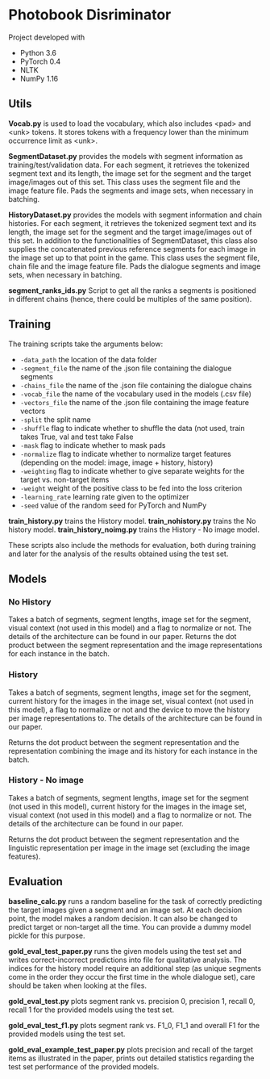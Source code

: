 # Photobook Disriminator

Project developed with

* Python 3.6
* PyTorch 0.4
* NLTK
* NumPy 1.16

## Utils

**Vocab.py** is used to load the vocabulary, which also includes \<pad\> and \<unk\> tokens. It stores tokens with a frequency lower than the minimum occurrence limit as \<unk\>.
  
**SegmentDataset.py** provides the models with segment information as training/test/validation data.
For each segment, it retrieves the tokenized segment text and its length, the image set for the segment and the target image/images out of this set. This class uses the segment file and the image feature file. Pads the segments and image sets, when necessary in batching.

**HistoryDataset.py** provides the models with segment information and chain histories.
For each segment, it retrieves the tokenized segment text and its length, the image set for the segment and the target image/images out of this set. In addition to the functionalities of SegmentDataset, this class also supplies the concatenated previous reference segments for each image in the image set up to that point in the game. This class uses the segment file, chain file and the image feature file. Pads the dialogue segments and image sets, when necessary in batching.

**segment_ranks_ids.py**
Script to get all the ranks a segments is positioned in different chains (hence, there could be multiples of the same position).

## Training

The training scripts take the arguments below:

* `-data_path` the location of the data folder
* `-segment_file` the name of the .json file containing the dialogue segments
* `-chains_file` the name of the .json file containing the dialogue chains
* `-vocab_file` the name of the vocabulary used in the models (.csv file)
* `-vectors_file` the name of the .json file containing the image feature vectors
* `-split` the split name
* `-shuffle` flag to indicate whether to shuffle the data (not used, train takes True, val and test take False
* `-mask` flag to indicate whether to mask pads
* `-normalize` flag to indicate whether to normalize target features (depending on the model: image, image + history, history)
* `-weighting` flag to indicate whether to give separate weights for the target vs. non-target items
* `-weight` weight of the positive class to be fed into the loss criterion
* `-learning_rate` learning rate given to the optimizer
* `-seed` value of the random seed for PyTorch and NumPy 

**train_history.py** trains the History model.
**train_nohistory.py** trains the No history model.
**train_history_noimg.py** trains the History - No image model.

These scripts also include the methods for evaluation, both during training and later for the analysis of the results obtained using the test set.


## Models

### No History
Takes a batch of segments, segment lengths, image set for the segment, visual context (not used in this model) and a flag to normalize or not. The details of the architecture can be found in our paper.
Returns the dot product between the segment representation and the image representations for each instance in the batch.
               
### History
Takes a batch of segments, segment lengths, image set for the segment, current history for the images in the image set, visual context (not used in this model), a flag to normalize or not and the device to move the history per image representations to. The details of the architecture can be found in our paper.

Returns the dot product between the segment representation and the representation combining the image and its history for each instance in the batch.
        
### History - No image
Takes a batch of segments, segment lengths, image set for the segment (not used in this model), current history for the images in the image set, visual context (not used in this model) and a flag to normalize or not. The details of the architecture can be found in our paper.

Returns the dot product between the segment representation and the linguistic representation per image in the image set (excluding the image features).

## Evaluation

**baseline_calc.py** runs a random baseline for the task of correctly predicting the target images given a segment and an image set. At each decision point, the model makes a random decision. It can also be changed to predict target or non-target all the time. You can provide a dummy model pickle for this purpose.

**gold_eval_test_paper.py** runs the given models using the test set and writes correct-incorrect predictions into file for qualitative analysis. The indices for the history model require an additional step (as unique segments come in the order they occur the first time in the whole dialogue set), care should be taken when looking at the files.

**gold_eval_test.py** plots segment rank vs. precision 0, precision 1, recall 0, recall 1 for the provided models using the test set.

**gold_eval_test_f1.py** plots segment rank vs. F1_0, F1_1 and overall F1 for the provided models using the test set.

**gold_eval_example_test_paper.py** plots precision and recall of the target items as illustrated in the paper, prints out detailed statistics regarding the test set performance of the provided models.


